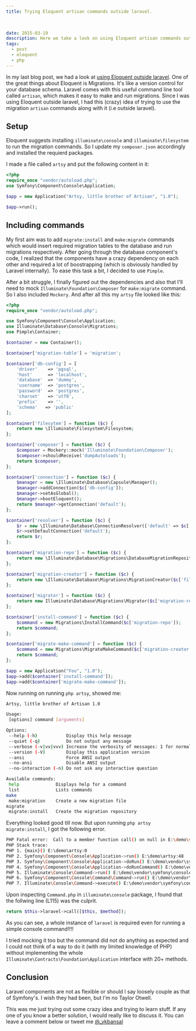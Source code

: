 ```yaml
---
title: Trying Eloquent artisan commands outside laravel.

  
  
date: 2015-03-19
description: Here we take a look on using Eloquent artisan commands outside laravel.
tags:
  - post
  - eloquent
  - php
---
```


In my last blog post, we had a look at [using Eloquent outside laravel](/blog/using-eloquent-outside-laravel). One of the great things about Eloquent is Migrations. It's like a version control for your database schema. Laravel comes with this useful command line tool called `artisan`, which makes it easy to make and run migrations. Since I was using Eloquent outside laravel, I had this (crazy) idea of trying to use the migration `artisan` commands along with it (i.e outside laravel).

## Setup

Eloquent suggests installing `illuminate\console` and `illuminate\filesystem` to run the migration commands. So I update my `composer.json` accordingly and installed the requierd packages.

I made a file called `artsy` and put the following content in it:

```php
<?php
require_once "vendor/autoload.php";
use Symfony\Component\Console\Application;

$app = new Application("Artsy, little brother of Artisan", "1.0");

$app->run();
```

## Including commands

My first aim was to add `migrate:install` and `make:migrate` commands which would insert required migration tables to the database and run migrations respectively. After going through the database component's code, I realized that the components have a crazy dependency on each other and required a lot of boostrapping (which is obviously handled by Laravel internally). To ease this task a bit, I decided to use `Pimple`.

After a bit struggle, I finally figured out the dependencies and also that I'll need to mock `Illuminate\Foundation\Composer` for `make:migrate` command. So I also included `Mockery`. And after all this my `artsy` file looked like this:

```php
<?php
require_once "vendor/autoload.php";

use Symfony\Component\Console\Application;
use Illuminate\Database\Console\Migrations;
use Pimple\Container;

$container = new Container();

$container['migration-table'] = 'migration';

$container['db-config'] = [
    'driver'    => 'pgsql',
    'host'      => 'localhost',
    'database'  => 'dummy',
    'username'  => 'postgres',
    'password'  => 'postgres',
    'charset'   => 'utf8',
    'prefix'    => '',
    'schema'   => 'public'
];

$container['filesytem'] = function ($c) {
    return new \Illuminate\Filesystem\Filesystem;
};

$container['composer'] = function ($c) {
    $composer = Mockery::mock('Illuminate\Foundation\Composer');
    $composer->shouldReceive('dumpAutoloads');
    return $composer;
};

$container['connection'] = function ($c) {
    $manager = new \Illuminate\Database\Capsule\Manager();
    $manager->addConnection($c['db-config']);
    $manager->setAsGlobal();
    $manager->bootEloquent();
    return $manager->getConnection('default');
};

$container['resolver'] = function ($c) {
    $r = new \Illuminate\Database\ConnectionResolver(['default' => $c['connection']]);
    $r->setDefaultConnection('default');
    return $r;
};

$container['migration-repo'] = function ($c) {
    return new \Illuminate\Database\Migrations\DatabaseMigrationRepository($c['resolver'], $c['migration-table']);
};

$container['migration-creator'] = function ($c) {
    return new \Illuminate\Database\Migrations\MigrationCreator($c['filesytem']);
};

$container['migrator'] = function ($c) {
    return new Illuminate\Database\Migrations\Migrator($c['migration-repo'], $c['resolver'], $c['filesytem']);
};

$container['install-command'] = function ($c) {
    $command = new Migrations\InstallCommand($c['migration-repo']);
    return $command;
};

$container['migrate-make-command'] = function ($c) {
    $command = new Migrations\MigrateMakeCommand($c['migration-creator'], $c['composer']);
    return $command;
};

$app = new Application("Foo", "1.0");
$app->add($container['install-command']);
$app->add($container['migrate-make-command']);

```

Now running on running `php artsy`, showed me:

```bash
Artsy, little brother of Artisan 1.0

Usage:
 [options] command [arguments]

Options:
 --help (-h)           Display this help message
 --quiet (-q)          Do not output any message
 --verbose (-v|vv|vvv) Increase the verbosity of messages: 1 for normal output, 2 for more verbose output and 3 for debug
 --version (-V)        Display this application version
 --ansi                Force ANSI output
 --no-ansi             Disable ANSI output
 --no-interaction (-n) Do not ask any interactive question

Available commands:
 help              Displays help for a command
 list              Lists commands
make
 make:migration    Create a new migration file
migrate
 migrate:install   Create the migration repository
```

Everything looked good till now. But upon running `php artsy migrate:install`, I got the following error.

```bash
PHP Fatal error:  Call to a member function call() on null in E:\demo\vendor\illuminate\console\Command.php on line 115
PHP Stack trace:
PHP 1. {main}() E:\demo\artsy:0
PHP 2. Symfony\Component\Console\Application->run() E:\demo\artsy:48
PHP 3. Symfony\Component\Console\Application->doRun() E:\demo\vendor\symfony\console\Symfony\Component\Console\Application.php:126
PHP 4. Symfony\Component\Console\Application->doRunCommand() E:\demo\vendor\symfony\console\Symfony\Component\Console\Application.php:195
PHP 5. Illuminate\Console\Command->run() E:\demo\vendor\symfony\console\Symfony\Component\Console\Application.php:874
PHP 6. Symfony\Component\Console\Command\Command->run() E:\demo\vendor\illuminate\console\Command.php:101
PHP 7. Illuminate\Console\Command->execute() E:\demo\vendor\symfony\console\Symfony\Component\Console\Command\Command.php:253
```

Upon inspecting `Command.php` in `illuminate\console` package, I found that the follwing line (L115) was the culprit.

```php
return $this->laravel->call([$this, $method]);
```

As you can see, a whole instance of `laravel` is required even for running a simple console command!!!!

I tried mocking it too but the command did not do anything as expected and I could not think of a way to do it (with my limited knowledge of PHP) without implementing the whole `Illuminate\Contracts\Foundation\Application` interface with 20+ methods.

## Conclusion

Laravel components are not as flexible or should I say loosely couple as that of Symfony's. I wish they had been, but I'm no Taylor Otwell.

This was me just trying out some crazy idea and trying to learn stuff. If any one of you know a better solution, I would really like to discuss it. You can leave a comment below or tweet me [@\_vkbansal](https://twitter.com/_vkbansal)
